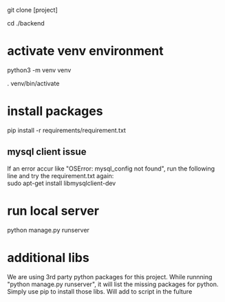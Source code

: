 git clone [project]

cd ./backend

# activate venv environment
python3 -m venv venv

. venv/bin/activate

# install packages
pip install -r requirements/requirement.txt

## mysql client issue
If an error accur like "OSError: mysql_config not found", run the following line and try the requirement.txt again:  
sudo apt-get install libmysqlclient-dev

# run local server
python manage.py runserver

# additional libs
We are using 3rd party python packages for this project. While runnning "python manage.py runserver", it will list the missing packages for python. Simply use pip to install those libs. Will add to script in the fulture
